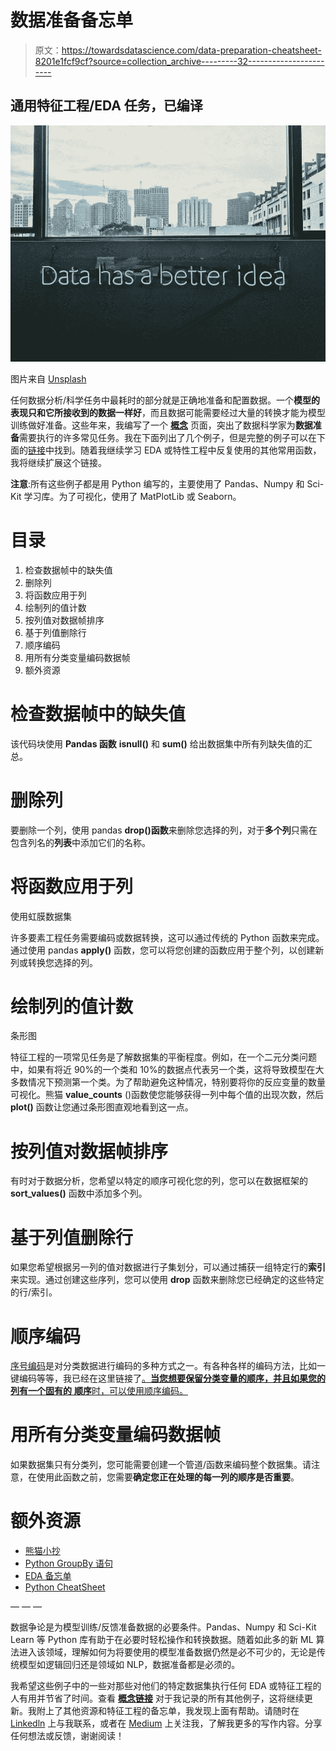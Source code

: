 # 数据准备备忘单

> 原文：<https://towardsdatascience.com/data-preparation-cheatsheet-8201e1fcf9cf?source=collection_archive---------32----------------------->

## 通用特征工程/EDA 任务，已编译

![](img/7e795f387759f02462a17acc7555ae41.png)

图片来自 [Unsplash](https://unsplash.com/photos/1K6IQsQbizI)

任何数据分析/科学任务中最耗时的部分就是正确地准备和配置数据。一个**模型的表现只和它所接收到的数据一样好**，而且数据可能需要经过大量的转换才能为模型训练做好准备。这些年来，我编写了一个 [**概念**](/using-notion-to-organize-your-data-science-learning-bbcb500364b6) 页面，突出了数据科学家为**数据准备**需要执行的许多常见任务。我在下面列出了几个例子，但是完整的例子可以在下面的[链接](https://www.notion.so/Common-Use-Cases-583a1537a87d433fb5359bd0c2c99eb9)中找到。随着我继续学习 EDA 或特性工程中反复使用的其他常用函数，我将继续扩展这个链接。

**注意**:所有这些例子都是用 Python 编写的，主要使用了 Pandas、Numpy 和 Sci-Kit 学习库。为了可视化，使用了 MatPlotLib 或 Seaborn。

# 目录

1.  检查数据帧中的缺失值
2.  删除列
3.  将函数应用于列
4.  绘制列的值计数
5.  按列值对数据帧排序
6.  基于列值删除行
7.  顺序编码
8.  用所有分类变量编码数据帧
9.  额外资源

# 检查数据帧中的缺失值

该代码块使用 **Pandas 函数** **isnull()** 和 **sum()** 给出数据集中所有列缺失值的汇总。

# 删除列

要删除一个列，使用 pandas **drop()函数**来删除您选择的列，对于**多个列**只需在包含列名的**列表**中添加它们的名称。

# 将函数应用于列

使用虹膜数据集

许多要素工程任务需要编码或数据转换，这可以通过传统的 Python 函数来完成。通过使用 pandas **apply()** 函数，您可以将您创建的函数应用于整个列，以创建新列或转换您选择的列。

# 绘制列的值计数

条形图

特征工程的一项常见任务是了解数据集的平衡程度。例如，在一个二元分类问题中，如果有将近 90%的一个类和 10%的数据点代表另一个类，这将导致模型在大多数情况下预测第一个类。为了帮助避免这种情况，特别要将你的反应变量的数量可视化。熊猫 **value_counts** ()函数使您能够获得一列中每个值的出现次数，然后 **plot()** 函数让您通过条形图直观地看到这一点。

# 按列值对数据帧排序

有时对于数据分析，您希望以特定的顺序可视化您的列，您可以在数据框架的 **sort_values()** 函数中添加多个列。

# 基于列值删除行

如果您希望根据另一列的值对数据进行子集划分，可以通过捕获一组特定行的**索引**来实现。通过创建这些序列，您可以使用 **drop** 函数来删除您已经确定的这些特定的行/索引。

# 顺序编码

[序号编码](https://machinelearningmastery.com/one-hot-encoding-for-categorical-data/)是对分类数据进行编码的多种方式之一。有各种各样的编码方法，比如一键编码等等，我已经在这里链接了[。**当您想要保留分类变量的顺序，并且如果您的列有一个固有的** **顺序**时，可以使用顺序编码。](https://www.analyticsvidhya.com/blog/2020/08/types-of-categorical-data-encoding/)

# 用所有分类变量编码数据帧

如果数据集只有分类列，您可能需要创建一个管道/函数来编码整个数据集。请注意，在使用此函数之前，您需要**确定您正在处理的每一列的顺序是否重要**。

# 额外资源

*   [熊猫小抄](https://www.datacamp.com/community/blog/python-pandas-cheat-sheet)
*   [Python GroupBy 语句](https://realpython.com/pandas-groupby/)
*   [EDA 备忘单](/data-visualization-cheat-sheet-with-seaborn-and-matplotlib-70cac11c6517)
*   [Python CheatSheet](https://elitedatascience.com/python-cheat-sheet)

— — —

数据争论是为模型训练/反馈准备数据的必要条件。Pandas、Numpy 和 Sci-Kit Learn 等 Python 库有助于在必要时轻松操作和转换数据。随着如此多的新 ML 算法进入该领域，理解如何为将要使用的模型准备数据仍然是必不可少的，无论是传统模型如逻辑回归还是领域如 NLP，数据准备都是必须的。

我希望这些例子中的一些对那些对他们的特定数据集执行任何 EDA 或特征工程的人有用并节省了时间。查看 [**概念链接**](https://www.notion.so/Common-Use-Cases-583a1537a87d433fb5359bd0c2c99eb9) 对于我记录的所有其他例子，这将继续更新。我附上了其他资源和特征工程的备忘单，我发现上面有帮助。请随时在 [Linkedln](https://www.linkedin.com/in/ram-vegiraju-81272b162/) 上与我联系，或者在 [Medium](https://ram-vegiraju.medium.com/) 上关注我，了解我更多的写作内容。分享任何想法或反馈，谢谢阅读！